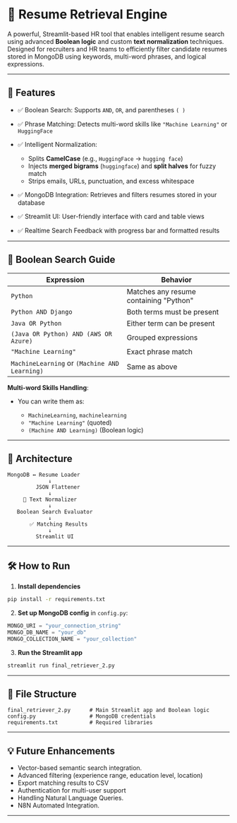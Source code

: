 # 🔎 Resume Retrieval Engine 

A powerful, Streamlit-based HR tool that enables intelligent resume search using advanced **Boolean logic** and custom **text normalization** techniques. Designed for recruiters and HR teams to efficiently filter candidate resumes stored in MongoDB using keywords, multi-word phrases, and logical expressions.

---

## 🚀 Features

* ✅ Boolean Search: Supports `AND`, `OR`, and parentheses `( )`
* ✅ Phrase Matching: Detects multi-word skills like `"Machine Learning"` or `HuggingFace`
* ✅ Intelligent Normalization:

  * Splits **CamelCase** (e.g., `HuggingFace` → `hugging face`)
  * Injects **merged bigrams** (`huggingface`) and **split halves** for fuzzy match
  * Strips emails, URLs, punctuation, and excess whitespace
* ✅ MongoDB Integration: Retrieves and filters resumes stored in your database
* ✅ Streamlit UI: User-friendly interface with card and table views
* ✅ Realtime Search Feedback with progress bar and formatted results

---

## 🧠 Boolean Search Guide

| Expression                                    | Behavior                               |
| --------------------------------------------- | -------------------------------------- |
| `Python`                                      | Matches any resume containing "Python" |
| `Python AND Django`                           | Both terms must be present             |
| `Java OR Python`                              | Either term can be present             |
| `(Java OR Python) AND (AWS OR Azure)`         | Grouped expressions                    |
| `"Machine Learning"`                          | Exact phrase match                     |
| `MachineLearning` or `(Machine AND Learning)` | Same as above                          |

**Multi-word Skills Handling**:

* You can write them as:

  * `MachineLearning`, `machinelearning`
  * `"Machine Learning"` (quoted)
  * `(Machine AND Learning)` (Boolean logic)

---

## 🧱 Architecture

```
MongoDB ↔ Resume Loader
             ↓
         JSON Flattener
             ↓
     🔄 Text Normalizer
             ↓
   Boolean Search Evaluator
             ↓
       ✅ Matching Results
             ↓
         Streamlit UI
```

---

## 🛠️ How to Run

1. **Install dependencies**

```bash
pip install -r requirements.txt
```

2. **Set up MongoDB config** in `config.py`:

```python
MONGO_URI = "your_connection_string"
MONGO_DB_NAME = "your_db"
MONGO_COLLECTION_NAME = "your_collection"
```

3. **Run the Streamlit app**

```bash
streamlit run final_retriever_2.py
```

---

## 📄 File Structure

```
final_retriever_2.py      # Main Streamlit app and Boolean logic
config.py                 # MongoDB credentials
requirements.txt          # Required libraries
```

---

## 💡 Future Enhancements

* Vector-based semantic search integration.
* Advanced filtering (experience range, education level, location)
* Export matching results to CSV
* Authentication for multi-user support
* Handling Natural Language Queries.
* N8N Automated Integration.

---

